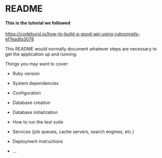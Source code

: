 # README
#### This is the tutorial we followed
https://codeburst.io/how-to-build-a-good-api-using-rubyonrails-ef7eadfa3078

This README would normally document whatever steps are necessary to get the
application up and running.

Things you may want to cover:

* Ruby version

* System dependencies

* Configuration

* Database creation

* Database initialization

* How to run the test suite

* Services (job queues, cache servers, search engines, etc.)

* Deployment instructions

* ...
